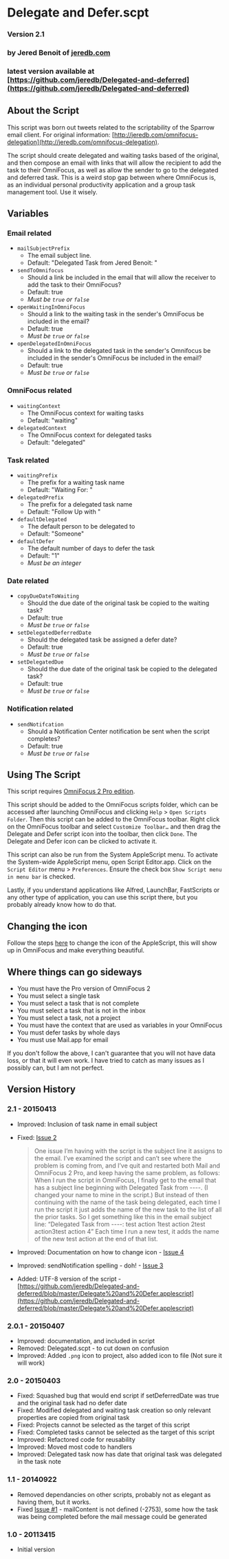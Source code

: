 # Delegate and Defer.scpt

### Version 2.1
### by Jered Benoit of [jeredb.com](http://jeredb.com)
### latest version available at [https://github.com/jeredb/Delegated-and-deferred](https://github.com/jeredb/Delegated-and-deferred)

## About the Script

This script was born out tweets related to the scriptability of the Sparrow email client. For original information: [http://jeredb.com/omnifocus-delegation](http://jeredb.com/omnifocus-delegation).

The script should create delegated and waiting tasks based of the original, and then compose an email with links that will allow the recipient to add the task to their OmniFocus, as well as allow the sender to go to the delegated and deferred task. This is a weird stop gap between where OmniFocus is, as an individual personal productivity application and a group task management tool. Use it wisely.

## Variables

### Email related

- `mailSubjectPrefix`
	- The email subject line.  
	- Default: "Delegated Task from Jered Benoit: "  
- `sendToOmnifocus`
	- Should a link be included in the email that will allow the  receiver to add the task to their OmniFocus?  
	- Default: true  
	- *Must be `true` or `false`*  
- `openWaitingInOmniFocus` 
	- Should a link to the waiting task in the sender's OmniFocus be included in the email?  
	- Default: true  
	- *Must be `true` or `false`*  
- `openDelegatedInOmniFocus` 
	- Should a link to the delegated task in the sender's Omnifocus be included in the sender's OmniFocus be included in the email?   
	- Default: true  
	- *Must be `true` or `false`*  

### OmniFocus related

- `waitingContext` 
	- The OmniFocus context for waiting tasks  
	- Default: "waiting"  
- `delegatedContext` 
	- The OmniFocus context for delegated tasks  
	- Default: "delegated"  

### Task related

- `waitingPrefix` 
	- The prefix for a waiting task name  
	- Default: "Waiting For: "  
- `delegatedPrefix` 
	- The prefix for a delegated task name  
	- Default: "Follow Up with "  
- `defaultDelegated` 
	- The default person to be delegated to  
	- Default: "Someone"  
- `defaultDefer` 
	- The default number of days to defer the task  
	- Default: "1"  
	- *Must be an integer*  

### Date related

- `copyDueDateToWaiting`  
	- Should the due date of the original task be copied to the waiting task?  
	- Default: true  
	- *Must be `true` or `false`*  
- `setDelegatedDeferredDate`  
	- Should the delegated task be assigned a defer date?  
	- Default: true  
	- *Must be `true` or `false`*  
- `setDelegatedDue`  
	- Should the due date of the original task be copied to the delegated task?  
	- Default: true  
	- *Must be `true` or `false`*  

### Notification related

- `sendNotifcation`  
	- Should a Notification Center notification be sent when the script completes?
	- Default: true  
	- *Must be `true` or `false`*  

## Using The Script

This script requires [OmniFocus 2 Pro edition](https://www.omnigroup.com/omnifocus/).

This script should be added to the OmniFocus scripts folder, which can be accessed after launching OmniFocus and clicking `Help` > `Open Scripts Folder`. Then this script can be added to the OmniFocus toolbar. Right click on the OmniFocus toolbar and select `Customize Toolbar…` and then drag the Delegate and Defer script icon into the toolbar, then click `Done`. The Delegate and Defer icon can be clicked to activate it.

This script can also be run from the System AppleScript menu. To activate the System-wide AppleScript menu, open Script Editor.app. Click on the `Script Editor` menu > `Preferences`. Ensure the check box `Show Script menu in menu bar` is checked.

Lastly, if you understand applications like Alfred, LaunchBar, FastScripts or any other type of application, you can use this script there, but you probably already know how to do that.

## Changing the icon

Follow the steps [here](http://osxdaily.com/2013/06/04/change-icon-mac/) to change the icon of the AppleScript, this will show up in OmniFocus and make everything beautiful.

## Where things can go sideways

- You must have the Pro version of OmniFocus 2
- You must select a single task
- You must select a task that is not complete
- You must select a task that is not in the inbox
- You must select a task, not a project
- You must have the context that are used as variables in your OmniFocus
- You must defer tasks by whole days
- You must use Mail.app for email

If you don't follow the above, I can't guarantee that you will not have data loss, or that it will even work. I have tried to catch as many issues as I possibly can, but I am not perfect.

## Version History

### 2.1 - 20150413
* Improved: Inclusion of task name in email subject 
* Fixed: [Issue 2](https://github.com/jeredb/Delegated-and-deferred/issues/2)

  > One issue I’m having with the script is the subject line it assigns to the email. I’ve examined the script and can’t see where the problem is coming from, and I’ve quit and restarted both Mail and OmniFocus 2 Pro, and keep having the same problem, as follows: When I run the script in OmniFocus, I finally get to the email that has a subject line beginning with Delegated Task from ----. (I changed your name to mine in the script.) But instead of then continuing with the name of the task being delegated, each time I run the script it just adds the name of the new task to the list of all the prior tasks. So I get something like this in the email subject line: “Delegated Task from ----: test action 1test action 2test action3test action 4” Each time I run a new test, it adds the name of the new test action at the end of that list.

* Improved: Documentation on how to change icon - [Issue 4](https://github.com/jeredb/Delegated-and-deferred/issues/4)
* Improved: sendNotification spelling - doh! - [Issue 3](https://github.com/jeredb/Delegated-and-deferred/issues/3)
* Added: UTF-8 version of the script - [https://github.com/jeredb/Delegated-and-deferred/blob/master/Delegate%20and%20Defer.applescript](https://github.com/jeredb/Delegated-and-deferred/blob/master/Delegate%20and%20Defer.applescript)

### 2.0.1 - 20150407
* Improved: documentation, and included in script
* Removed: Delegated.scpt - to cut down on confusion
* Improved: Added `.png` icon to project, also added icon to file (Not sure it will work)

### 2.0 - 20150403

* Fixed: Squashed bug that would end script if setDeferredDate was true and the original task had no defer date
* Fixed: Modified delegated and waiting task creation so only relevant properties are copied from original task
* Fixed: Projects cannot be selected as the target of this script
* Fixed: Completed tasks cannot be selected as the target of this script
* Improved: Refactored code for reusability
* Improved: Moved most code to handlers
* Improved: Delegated task now has date that original task was delegated in the task note

### 1.1 - 20140922 

* Removed dependancies on other scripts, probably not as elegant as having them, but it works.
* Fixed [Issue #1](https://github.com/jeredb/Delegated/issues/1) - mailContent is not defined (-2753), some how the task was being completed before the mail message could be generated

### 1.0  - 20113415

* Initial version
